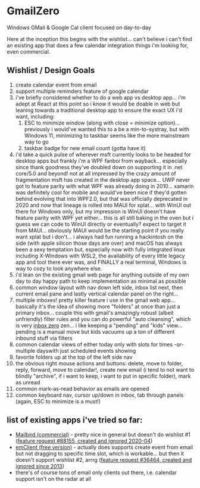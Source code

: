 # GmailZero
Windows GMail &amp; Google Cal client focused on day-to-day

Here at the inception this begins with the wishlist... can't believe i can't find an existing app that does a few calendar integration things i'm looking for, even commercial.

## Wishlist / Design Goals
1. create calendar event from email
1. support multiple reminders feature of google calendar
1. i've briefly considered whether to do a web app vs desktop app... i'm adept at React at this point so i know it would be doable in web but leaning towards a traditional desktop app to ensure the exact UX i'd want, including:
   1. ESC to minimize window (along with close = minimize option)... previously i would've wanted this to a be a min-to-systray, but with Windows 11, minimizing to taskbar seems like the more mainstream way to go
   1. taskbar badge for new email count (gotta have it)
 1. i'd take a quick pulse of wherever msft currently looks to be headed for desktop apps but frankly i'm a WPF fanboi from wayback... especially since thank goodness they've doubled down on supporting it in .net core/5.0 and beyond! not at all impressed by the crazy amount of fragmentation msft has created in the desktop app space... UWP never got to feature parity with what WPF was already doing in 2010... xamarin was definitely cool for mobile and would've been nice if they'd gotten behind evolving that into WPF2.0, but that was officially deprecated in 2020 and now that lineage is rolled into MAUI for xplat... with WinUI out there for Windows only, but my impression is WinUI doesn't have feature parity with WPF yet either... this is all still baking in the oven but i guess we can code to WinUI directly or eventually? expect to target it from MAUI... obviously MAUI would be the starting point if you really want xplat but i don't... i always had fun running a hackintosh on the side (with apple silicon those days are over) and macOS has always been a sexy temptation but, especially now with fully integrated linux including X-Windows with WSL2, the availability of every little legacy app and tool there ever was, and FINALLY a real terminal, Windows is way to cozy to look anywhere else.
 1. i'd lean on the existing gmail web page for anything outside of my own day to day happy path to keep implementation as minimal as possible
 1. common window layout with nav down left side, inbox list next, then current email pane and lastly vertical calendar panel on the right...
 1. multiple inboxes! pretty killer feature i use in the gmail web app... basically it's the idea of showing more "folders" at once than just a primary inbox... couple this with gmail's amazingly robust (albeit unfriendly) filter rules and you can do powerful "auto cleansing", which is very [inbox zero](https://en.wikipedia.org/wiki/Merlin_Mann) zen... i like keeping a "pending" and "kids" view... pending is a manual move but kids vacuums up a ton of different inbound stuff via filters
 1. common calendar views of either today only with slots for times -or- multiple dayswith just scheduled events showing
 1. favorite folders up at the top of the left side nav
 1. the obvious right mouse actions and buttons: delete, move to folder, reply, forward, move to calendar!, create new email (i tend to not want to blindly "archive", if i want to keep, i want to put in specific folder), mark as unread
 1. common mark-as-read behavior as emails are opened
 1. common keyboard nav, cursor up/down in inbox, tab through panels (again, ESC to minimize is a must!)

## list of existing apps i've tried so far:
  - [Mailbird (commercial)](https://mailbird.com) - pretty nice in general but doesn't do wishlist #1 ([feature request #88155, created and ignored 2020-04](https://mailbird.featureupvote.com/suggestions/88155/calendar-convert-email-into-an-appointment-andor-task))
  - [emClient (free version)](https://www.emclient.com/) - actually does supports create event from email but not dragging to specific time slot, which is workable... but then it doesn't support wishlist #2, arrrg ([feature request #36464, created and ignored since 2013](https://forum.emclient.com/t/any-plans-to-support-multiple-reminders-for-calendar-events/36464))
  - there's of course tons of email only clients out there, i.e. calendar support isn't on the radar at all
